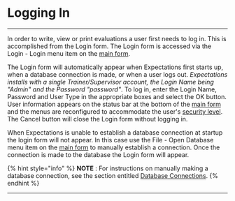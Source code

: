 # Logging In

***

In order to write, view or print evaluations a user first needs to log in. This is accomplished from the Login form. The Login form is accessed via the Login - Login menu item on the [main form](7jjr.md).

The Login form will automatically appear when Expectations first starts up, when a database connection is made, or when a user logs out. _Expectations installs with a single Trainer/Supervisor account, the Login Name being "Admin" and the Password "password"_. To log in, enter the Login Name, Password and User Type in the appropriate boxes and select the OK button. User information appears on the status bar at the bottom of the [main form](7jjr.md) and the menus are reconfigured to accommodate the user's [security level](7gj4.md). The Cancel button will close the Login form without logging in.

When Expectations is unable to establish a database connection at startup the login form will not appear. In this case use the File - Open Database menu item on the [main form](7jjr.md) to manually establish a connection. Once the connection is made to the database the Login form will appear.

{% hint style="info" %}
**NOTE** : For instructions on manually making a database connection, see the section entitled [Database Connections](7mnk.md).
{% endhint %}



***
